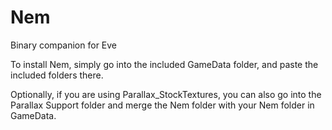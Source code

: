 # Nem
Binary companion for Eve

To install Nem, simply go into the included GameData folder, and paste the included folders there.

Optionally, if you are using Parallax_StockTextures, you can also go into the Parallax Support folder and merge the Nem folder with your Nem folder in GameData.
